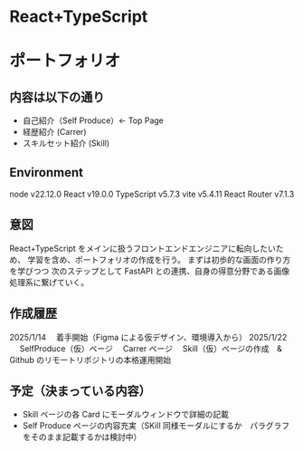 # React+TypeScript

# ポートフォリオ

## 内容は以下の通り

- 自己紹介（Self Produce）<- Top Page
- 経歴紹介 (Carrer)
- スキルセット紹介 (Skill)

## Environment

node v22.12.0
React v19.0.0
TypeScript v5.7.3
vite v5.4.11
React Router v7.1.3

## 意図

React+TypeScript をメインに扱うフロントエンドエンジニアに転向したいため、
学習を含め、ポートフォリオの作成を行う。
まずは初歩的な画面の作り方を学びつつ
次のステップとして FastAPI との連携、自身の得意分野である画像処理系に繋げていく。

## 作成履歴

2025/1/14 　着手開始（Figma による仮デザイン、環境導入から）
2025/1/22 　 SelfProduce（仮）ページ　 Carrer ページ　 Skill（仮）ページの作成　& Github のリモートリポジトリの本格運用開始

## 予定（決まっている内容）

- Skill ページの各 Card にモーダルウィンドウで詳細の記載
- Self Produce ページの内容充実（SKill 同様モーダルにするか　パラグラフをそのまま記載するかは検討中）
